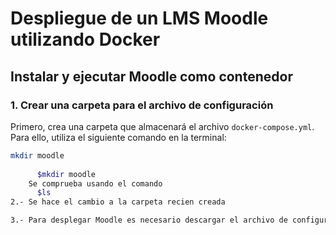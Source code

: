# Despliegue de un LMS Moodle utilizando Docker

## Instalar y ejecutar Moodle como contenedor

### 1. Crear una carpeta para el archivo de configuración

Primero, crea una carpeta que almacenará el archivo `docker-compose.yml`. Para ello, utiliza el siguiente comando en la terminal:

```bash
mkdir moodle
 
      $mkdir moodle
    Se comprueba usando el comando 
      $ls
2.- Se hace el cambio a la carpeta recien creada

3.- Para desplegar Moodle es necesario descargar el archivo de configuración docker-compose.yml que permitirá realizar la instalación de Moodle de manera sencilla y automatizada. Para eso, se realiza escribir el siguiente comando:
